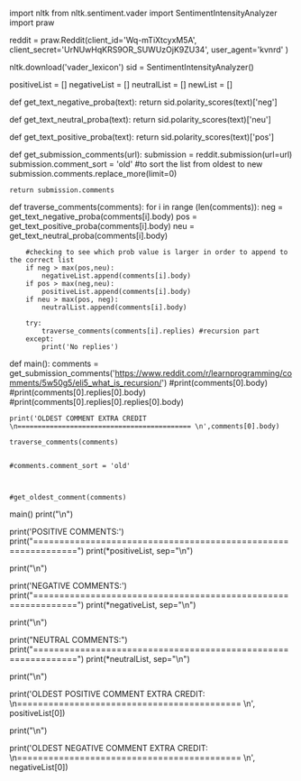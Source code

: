 import nltk
from nltk.sentiment.vader import SentimentIntensityAnalyzer
import praw

reddit = praw.Reddit(client_id='Wq-mTiXtcyxM5A',
                     client_secret='UrNUwHqKRS9OR_SUWUzOjK9ZU34',
                     user_agent='kvnrd'
                     )


nltk.download('vader_lexicon')
sid = SentimentIntensityAnalyzer()


positiveList = []
negativeList = []
neutralList = []
newList = []


def get_text_negative_proba(text):
   return sid.polarity_scores(text)['neg']


def get_text_neutral_proba(text):
   return sid.polarity_scores(text)['neu']


def get_text_positive_proba(text):
   return sid.polarity_scores(text)['pos']


def get_submission_comments(url):
    submission = reddit.submission(url=url)
    submission.comment_sort = 'old' #to sort the list from oldest to new
    submission.comments.replace_more(limit=0)

    return submission.comments



def traverse_comments(comments):
    for i in range (len(comments)):
        neg = get_text_negative_proba(comments[i].body)
        pos = get_text_positive_proba(comments[i].body)
        neu = get_text_neutral_proba(comments[i].body)

        #checking to see which prob value is larger in order to append to the correct list
        if neg > max(pos,neu):
            negativeList.append(comments[i].body)
        if pos > max(neg,neu):
            positiveList.append(comments[i].body)
        if neu > max(pos, neg):
            neutralList.append(comments[i].body)

        try:
            traverse_comments(comments[i].replies) #recursion part
        except:
            print('No replies')





def main():
    comments = get_submission_comments('https://www.reddit.com/r/learnprogramming/comments/5w50g5/eli5_what_is_recursion/')
    #print(comments[0].body)
    #print(comments[0].replies[0].body)
    #print(comments[0].replies[0].replies[0].body)

    print('OLDEST COMMENT EXTRA CREDIT \n=========================================== \n',comments[0].body)

    traverse_comments(comments)


    #comments.comment_sort = 'old'



    #get_oldest_comment(comments)

main()
print("\n")

print('POSITIVE COMMENTS:')
print("==============================================================")
print(*positiveList, sep="\n")

print("\n")

print('NEGATIVE COMMENTS:')
print("==============================================================")
print(*negativeList, sep="\n")

print("\n")

print("NEUTRAL COMMENTS:")
print("==============================================================")
print(*neutralList, sep="\n")

print("\n")

print('OLDEST POSITIVE COMMENT EXTRA CREDIT: \n=========================================== \n', positiveList[0])

print("\n")

print('OLDEST NEGATIVE COMMENT EXTRA CREDIT: \n=========================================== \n', negativeList[0])

